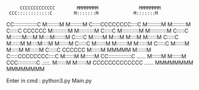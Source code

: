          CCCCCCCCCCCCC        MMMMMMMM               MMMMMMMM
     CCC::::::::::::C        M:::::::M             M:::::::M
   CC:::::::::::::::C        M::::::::M           M::::::::M
  C:::::CCCCCCCC::::C        M:::::::::M         M:::::::::M
 C:::::C       CCCCCC        M::::::::::M       M::::::::::M
C:::::C                      M:::::::::::M     M:::::::::::M
C:::::C                      M:::::::M::::M   M::::M:::::::M
C:::::C                      M::::::M M::::M M::::M M::::::M
C:::::C                      M::::::M  M::::M::::M  M::::::M
C:::::C                      M::::::M   M:::::::M   M::::::M
C:::::C                      M::::::M    M:::::M    M::::::M
 C:::::C       CCCCCC        M::::::M     MMMMM     M::::::M
  C:::::CCCCCCCC::::C        M::::::M               M::::::M
   CC:::::::::::::::C ...... M::::::M               M::::::M
     CCC::::::::::::C .::::. M::::::M               M::::::M
        CCCCCCCCCCCCC ...... MMMMMMMM               MMMMMMMM
                                                                

Enter in cmd :
python3.py Main.py
